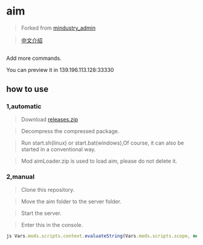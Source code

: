 # aim

> Forked from [mindustry_admin](https://gitee.com/ydlover/mindustry_admin)

> [中文介绍](README-CN.md)

## 
Add more commands.

You can preview it in 139.196.113.128:33330

## how to use
### 1,automatic
> Download [releases.zip](https://github.com/byzp/aim/releases)

> Decompress the compressed package.

> Run start.sh(linux) or start.bat(windows),Of course, it can also be started in a conventional way.

> Mod aimLoader.zip is used to load aim, please do not delete it.

### 2,manual
> Clone this repository.

> Move the aim folder to the server folder.

> Start the server.

> Enter this in the console.

```js
js Vars.mods.scripts.context.evaluateString(Vars.mods.scripts.scope, new Packages.arc.files.Fi("aim/Aim.js").readString(),"aim/Aim.js", 1)
```